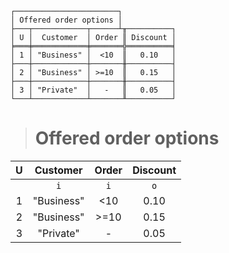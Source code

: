 ```text
┌───────────────────────┐
│ Offered order options │
├───┬────────────┬──────┴╥──────────┐
│ U │  Customer  │ Order ║ Discount │
╞═══╪════════════╪═══════╬══════════╡
│ 1 │ "Business" │  <10  ║   0.10   │
├───┼────────────┼───────╫──────────┤
│ 2 │ "Business" │ >=10  ║   0.15   │
├───┼────────────┼───────╫──────────┤
│ 3 │ "Private"  │   -   ║   0.05   │
└───┴────────────┴───────╨──────────┘
```

> # Offered order options

| U |  Customer  | Order | Discount |
|:-:|:----------:|:-----:|:--------:|
|   |    `i`     |  `i`  |   `o`    |
| 1 | "Business" |  <10  |   0.10   |
| 2 | "Business" | >=10  |   0.15   |
| 3 | "Private"  |   -   |   0.05   |
